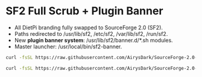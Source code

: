 # SF2 Full Scrub + Plugin Banner
- All DietPi branding fully swapped to SourceForge 2.0 (SF2).
- Paths redirected to /usr/lib/sf2, /etc/sf2, /var/lib/sf2, /run/sf2.
- New **plugin banner system**: /usr/lib/sf2/banner.d/*.sh modules.
- Master launcher: /usr/local/bin/sf2-banner.
```Bash
curl -fsSL https://raw.githubusercontent.com/AirysDark/SourceForge-2.0-banner/main/install-sf2-banner.sh | sudo bash
```

```bash
curl -fsSL https://raw.githubusercontent.com/AirysDark/SourceForge-2.0-banner/main/install-sf2-banner-override.sh | sudo bash
```
